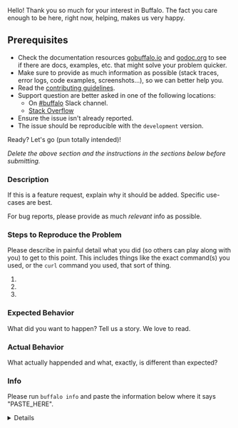 Hello! Thank you so much for your interest in Buffalo. The fact you care enough to be here, right now, helping, makes us very happy.

## Prerequisites

* Check the documentation resources [gobuffalo.io](https://gobuffalo.io) and [godoc.org](https://godoc.org/github.com/gobuffalo/buffalo) to see if there are docs, examples, etc. that might solve your problem quicker.
* Make sure to provide as much information as possible (stack traces, error logs, code examples, screenshots...), so we can better help you.
* Read the [contributing guidelines](https://github.com/gobuffalo/buffalo/blob/master/.github/CONTRIBUTING.md).
* Support question are better asked in one of the following locations:
  * On [#buffalo](https://gobuffalo.io/docs/slack) Slack channel.
  * [Stack Overflow](https://stackoverflow.com/questions/tagged/buffalo)
* Ensure the issue isn't already reported.
* The issue should be reproducible with the `development` version.

Ready? Let's go (pun totally intended)!

*Delete the above section and the instructions in the sections below before submitting.*

### Description

If this is a feature request, explain why it should be added. Specific use-cases are best.

For bug reports, please provide as much *relevant* info as possible.

### Steps to Reproduce the Problem

  Please describe in painful detail what you did (so others can play along with you) to get to this point. This includes things like the exact command(s) you used, or the `curl` command you used, that sort of thing.

  1.
  2.
  3.

### Expected Behavior

What did you want to happen? Tell us a story. We love to read.

### Actual Behavior

What actually happended and what, exactly, is different than expected?

### Info

Please run `buffalo info` and paste the information below where it says "PASTE_HERE".

<details>

```
PASTE_HERE
```

</details>

